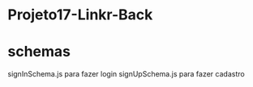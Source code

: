 # Projeto17-Linkr-Back

# schemas
signInSchema.js para fazer login 
signUpSchema.js para fazer cadastro
